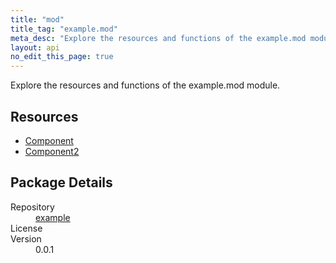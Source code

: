 ```yaml
---
title: "mod"
title_tag: "example.mod"
meta_desc: "Explore the resources and functions of the example.mod module."
layout: api
no_edit_this_page: true
---
```


<!-- WARNING: this file was generated by test. -->
<!-- Do not edit by hand unless you're certain you know what you are doing! -->

Explore the resources and functions of the example.mod module.

<h2 id="resources">Resources</h2>
<ul class="api">
    <li><a href="component/" title="Component">Component</a></li>
    <li><a href="component2/" title="Component2">Component2</a></li>
</ul>

<h2 id="package-details">Package Details</h2>
<dl class="package-details">
	<dt>Repository</dt>
	<dd><a href="">example </a></dd>
	<dt>License</dt>
	<dd></dd>
	<dt>Version</dt>
	<dd>0.0.1</dd>
</dl>

